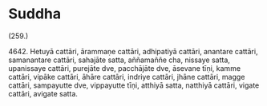 

# Suddha







(259.)

4642\. Hetuyā cattāri, ārammaṇe cattāri, adhipatiyā cattāri, anantare cattāri, samanantare cattāri, sahajāte satta, aññamaññe cha, nissaye satta, upanissaye cattāri, purejāte dve, pacchājāte dve, āsevane tīṇi, kamme cattāri, vipāke cattāri, āhāre cattāri, indriye cattāri, jhāne cattāri, magge cattāri, sampayutte dve, vippayutte tīṇi, atthiyā satta, natthiyā cattāri, vigate cattāri, avigate satta.



